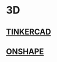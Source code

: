 # 3D

[TINKERCAD](https://github.com/ANGEY33/3D/blob/main/Tinkercad.md)
---
[ONSHAPE](https://github.com/ANGEY33/3D/blob/main/Onshape.md)
---

